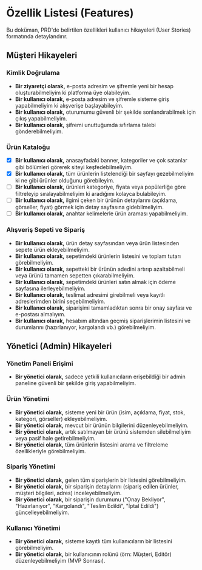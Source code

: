 # Özellik Listesi (Features)

Bu doküman, PRD'de belirtilen özellikleri kullanıcı hikayeleri (User Stories) formatında detaylandırır.

## Müşteri Hikayeleri

### Kimlik Doğrulama
- **Bir ziyaretçi olarak,** e-posta adresim ve şifremle yeni bir hesap oluşturabilmeliyim ki platforma üye olabileyim.
- **Bir kullanıcı olarak,** e-posta adresim ve şifremle sisteme giriş yapabilmeliyim ki alışverişe başlayabileyim.
- **Bir kullanıcı olarak,** oturumumu güvenli bir şekilde sonlandırabilmek için çıkış yapabilmeliyim.
- **Bir kullanıcı olarak,** şifremi unuttuğumda sıfırlama talebi gönderebilmeliyim.

### Ürün Kataloğu
- [x] **Bir kullanıcı olarak,** anasayfadaki banner, kategoriler ve çok satanlar gibi bölümleri görerek siteyi keşfedebilmeliyim.
- [x] **Bir kullanıcı olarak,** tüm ürünlerin listelendiği bir sayfayı gezebilmeliyim ki ne gibi ürünler olduğunu görebileyim.
- [ ] **Bir kullanıcı olarak,** ürünleri kategoriye, fiyata veya popülerliğe göre filtreleyip sıralayabilmeliyim ki aradığımı kolayca bulabileyim.
- [ ] **Bir kullanıcı olarak,** ilgimi çeken bir ürünün detaylarını (açıklama, görseller, fiyat) görmek için detay sayfasına gidebilmeliyim.
- [ ] **Bir kullanıcı olarak,** anahtar kelimelerle ürün araması yapabilmeliyim.

### Alışveriş Sepeti ve Sipariş
- **Bir kullanıcı olarak,** ürün detay sayfasından veya ürün listesinden sepete ürün ekleyebilmeliyim.
- **Bir kullanıcı olarak,** sepetimdeki ürünlerin listesini ve toplam tutarı görebilmeliyim.
- **Bir kullanıcı olarak,** sepetteki bir ürünün adedini artırıp azaltabilmeli veya ürünü tamamen sepetten çıkarabilmeliyim.
- **Bir kullanıcı olarak,** sepetimdeki ürünleri satın almak için ödeme sayfasına ilerleyebilmeliyim.
- **Bir kullanıcı olarak,** teslimat adresimi girebilmeli veya kayıtlı adreslerimden birini seçebilmeliyim.
- **Bir kullanıcı olarak,** siparişimi tamamladıktan sonra bir onay sayfası ve e-postası almalıyım.
- **Bir kullanıcı olarak,** hesabım altından geçmiş siparişlerimin listesini ve durumlarını (hazırlanıyor, kargolandı vb.) görebilmeliyim.

## Yönetici (Admin) Hikayeleri

### Yönetim Paneli Erişimi
- **Bir yönetici olarak,** sadece yetkili kullanıcıların erişebildiği bir admin paneline güvenli bir şekilde giriş yapabilmeliyim.

### Ürün Yönetimi
- **Bir yönetici olarak,** sisteme yeni bir ürün (isim, açıklama, fiyat, stok, kategori, görseller) ekleyebilmeliyim.
- **Bir yönetici olarak,** mevcut bir ürünün bilgilerini düzenleyebilmeliyim.
- **Bir yönetici olarak,** artık satılmayan bir ürünü sistemden silebilmeliyim veya pasif hale getirebilmeliyim.
- **Bir yönetici olarak,** tüm ürünlerin listesini arama ve filtreleme özellikleriyle görebilmeliyim.

### Sipariş Yönetimi
- **Bir yönetici olarak,** gelen tüm siparişlerin bir listesini görebilmeliyim.
- **Bir yönetici olarak,** bir siparişin detaylarını (sipariş edilen ürünler, müşteri bilgileri, adres) inceleyebilmeliyim.
- **Bir yönetici olarak,** bir siparişin durumunu ("Onay Bekliyor", "Hazırlanıyor", "Kargolandı", "Teslim Edildi", "İptal Edildi") güncelleyebilmeliyim.

### Kullanıcı Yönetimi
- **Bir yönetici olarak,** sisteme kayıtlı tüm kullanıcıların bir listesini görebilmeliyim.
- **Bir yönetici olarak,** bir kullanıcının rolünü (örn: Müşteri, Editör) düzenleyebilmeliyim (MVP Sonrası).
